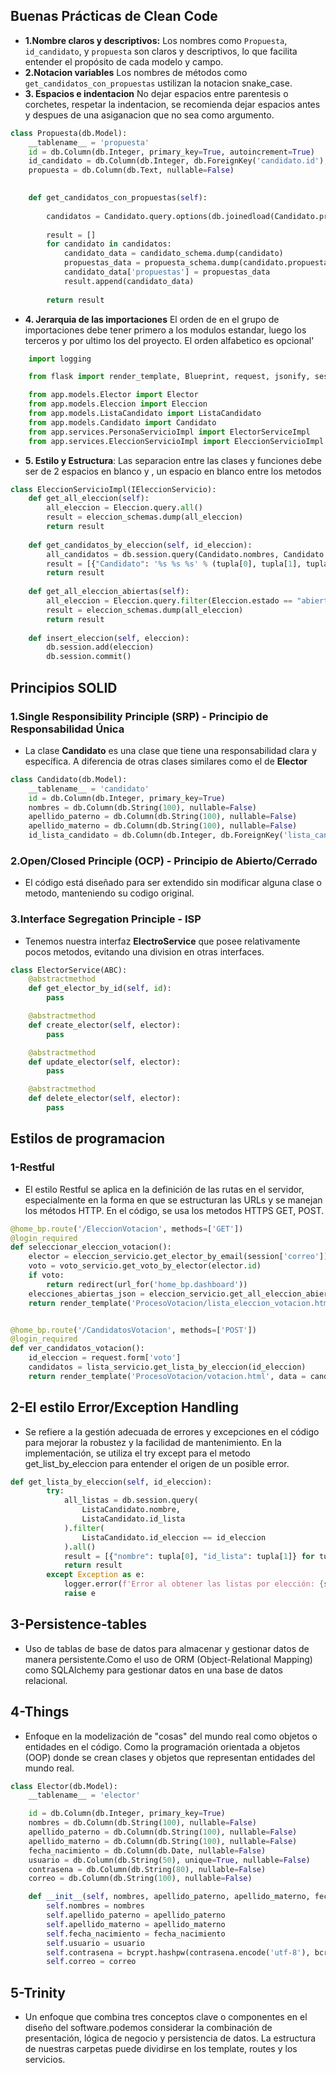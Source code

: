 
## Buenas Prácticas de Clean Code


- **1.Nombre claros y descriptivos:** Los nombres como `Propuesta`, `id_candidato`, y `propuesta` son claros y descriptivos, lo que facilita entender el propósito de cada modelo y campo.
- **2.Notacion variables** Los nombres de métodos como `get_candidatos_con_propuestas` ustilizan la notacion snake_case.
- **3. Espacios e indentacion** No dejar espacios entre parentesis o corchetes, respetar la indentacion, se recomienda dejar espacios antes y despues de una asiganacion que no sea como argumento.
```python
class Propuesta(db.Model):
    __tablename__ = 'propuesta'
    id = db.Column(db.Integer, primary_key=True, autoincrement=True)
    id_candidato = db.Column(db.Integer, db.ForeignKey('candidato.id'), nullable=False)
    propuesta = db.Column(db.Text, nullable=False)
    
```
```python
    def get_candidatos_con_propuestas(self):
       
        candidatos = Candidato.query.options(db.joinedload(Candidato.propuestas)).all()
        
        result = []
        for candidato in candidatos:
            candidato_data = candidato_schema.dump(candidato)
            propuestas_data = propuesta_schema.dump(candidato.propuestas, many=True)
            candidato_data['propuestas'] = propuestas_data
            result.append(candidato_data)
        
        return result
```
- **4. Jerarquia de las importaciones** El orden de en el grupo de importaciones debe tener primero a los modulos estandar, luego los terceros y por ultimo los del proyecto. El orden alfabetico es opcional'

```python
    import logging

    from flask import render_template, Blueprint, request, jsonify, session, redirect, url_for, make_response

    from app.models.Elector import Elector
    from app.models.Eleccion import Eleccion
    from app.models.ListaCandidato import ListaCandidato
    from app.models.Candidato import Candidato
    from app.services.PersonaServicioImpl import ElectorServiceImpl
    from app.services.EleccionServicioImpl import EleccionServicioImpl
```

- **5. Estilo y Estructura**: Las separacion entre las clases y funciones debe ser de 2 espacios en blanco y , un espacio en blanco entre los metodos
```python
class EleccionServicioImpl(IEleccionServicio):
    def get_all_eleccion(self):
        all_eleccion = Eleccion.query.all()
        result = eleccion_schemas.dump(all_eleccion)
        return result
    
    def get_candidatos_by_eleccion(self, id_eleccion):
        all_candidatos = db.session.query(Candidato.nombres, Candidato.apellido_paterno, Candidato.apellido_materno, ListaCandidato.nombre, Candidato.id).join(ListaCandidato, ListaCandidato.id_lista == Candidato.id_lista_candidato).filter(ListaCandidato.id_eleccion == id_eleccion).all()
        result = [{"Candidato": '%s %s %s' % (tupla[0], tupla[1], tupla[2]), "Lista": tupla[3], "id_candidato": tupla[4]} for tupla in all_candidatos]
        return result
    
    def get_all_eleccion_abiertas(self):
        all_eleccion = Eleccion.query.filter(Eleccion.estado == "abierto").all()
        result = eleccion_schemas.dump(all_eleccion)
        return result
    
    def insert_eleccion(self, eleccion):
        db.session.add(eleccion)
        db.session.commit()
```

## Principios SOLID

### 1.Single Responsibility Principle (SRP) - Principio de Responsabilidad Única

- La clase **Candidato** es una  clase que tiene una responsabilidad clara y específica. A diferencia de otras clases similares como el de **Elector**
```python
class Candidato(db.Model):
    __tablename__ = 'candidato'
    id = db.Column(db.Integer, primary_key=True)
    nombres = db.Column(db.String(100), nullable=False)
    apellido_paterno = db.Column(db.String(100), nullable=False)
    apellido_materno = db.Column(db.String(100), nullable=False)
    id_lista_candidato = db.Column(db.Integer, db.ForeignKey('lista_candidato.id_lista'),nullable=True)
```
### 2.Open/Closed Principle (OCP) - Principio de Abierto/Cerrado

- El código está diseñado para ser extendido sin modificar alguna clase o metodo, manteniendo su codigo original.

### 3.Interface Segregation Principle - ISP 
- Tenemos nuestra interfaz **ElectroService** que posee relativamente pocos metodos, evitando una division en otras interfaces.

```python
class ElectorService(ABC):
    @abstractmethod             
    def get_elector_by_id(self, id):
        pass

    @abstractmethod
    def create_elector(self, elector):
        pass

    @abstractmethod
    def update_elector(self, elector):
        pass

    @abstractmethod
    def delete_elector(self, elector):
        pass
```
## Estilos de programacion

### 1-Restful
- El estilo Restful se aplica en la definición de las rutas en el servidor, especialmente en la forma en que se estructuran las URLs y se manejan los métodos HTTP. En el código, se usa los metodos HTTPS GET, POST.
```python
@home_bp.route('/EleccionVotacion', methods=['GET'])
@login_required
def seleccionar_eleccion_votacion():
    elector = eleccion_servicio.get_elector_by_email(session['correo'])
    voto = voto_servicio.get_voto_by_elector(elector.id)
    if voto:
        return redirect(url_for('home_bp.dashboard'))
    elecciones_abiertas_json = eleccion_servicio.get_all_eleccion_abiertas()
    return render_template('ProcesoVotacion/lista_eleccion_votacion.html', data = elecciones_abiertas_json)


@home_bp.route('/CandidatosVotacion', methods=['POST'])
@login_required
def ver_candidatos_votacion():
    id_eleccion = request.form['voto']
    candidatos = lista_servicio.get_lista_by_eleccion(id_eleccion)
    return render_template('ProcesoVotacion/votacion.html', data = candidatos)

```

## 2-El estilo Error/Exception Handling 
- Se refiere a la gestión adecuada de errores y excepciones en el código para mejorar la robustez y la facilidad de mantenimiento. En la implementación, se utiliza el try except para el metodo get_list_by_eleccion para entender el origen de un posible error.

```python
def get_lista_by_eleccion(self, id_eleccion):
        try:
            all_listas = db.session.query(
                ListaCandidato.nombre, 
                ListaCandidato.id_lista
            ).filter(
                ListaCandidato.id_eleccion == id_eleccion
            ).all()
            result = [{"nombre": tupla[0], "id_lista": tupla[1]} for tupla in all_listas]
            return result
        except Exception as e:
            logger.error(f'Error al obtener las listas por elección: {str(e)}')
            raise e
```
## 3-Persistence-tables
- Uso de tablas de base de datos para almacenar y gestionar datos de manera persistente.Como el uso de ORM (Object-Relational Mapping) como SQLAlchemy para gestionar datos en una base de datos relacional.

## 4-Things
- Enfoque en la modelización de "cosas" del mundo real como objetos o entidades en el código.
Como la programación orientada a objetos (OOP) donde se crean clases y objetos que representan entidades del mundo real.

```python
class Elector(db.Model):
    __tablename__ = 'elector'

    id = db.Column(db.Integer, primary_key=True)
    nombres = db.Column(db.String(100), nullable=False)
    apellido_paterno = db.Column(db.String(100), nullable=False)
    apellido_materno = db.Column(db.String(100), nullable=False)
    fecha_nacimiento = db.Column(db.Date, nullable=False)
    usuario = db.Column(db.String(50), unique=True, nullable=False)
    contrasena = db.Column(db.String(80), nullable=False)
    correo = db.Column(db.String(100), nullable=False)

    def __init__(self, nombres, apellido_paterno, apellido_materno, fecha_nacimiento, usuario, contrasena, correo):
        self.nombres = nombres
        self.apellido_paterno = apellido_paterno
        self.apellido_materno = apellido_materno
        self.fecha_nacimiento = fecha_nacimiento
        self.usuario = usuario
        self.contrasena = bcrypt.hashpw(contrasena.encode('utf-8'), bcrypt.gensalt()).decode('utf-8')
        self.correo = correo
```
## 5-Trinity
- Un enfoque que combina tres conceptos clave o componentes en el diseño del software.podemos considerar la combinación de presentación, lógica de negocio y persistencia de datos. La estructura de nuestras carpetas puede dividirse en los template, routes y los servicios.